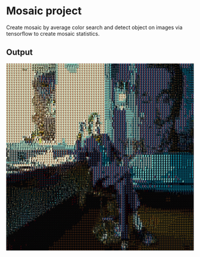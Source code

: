 # Mosaic project

Create mosaic by average color search and detect object on images via tensorflow to create mosaic statistics.

## Output
![Image of output mosaic](https://github.com/nikola1011/mosaics-project/blob/master/upload.jpg)
